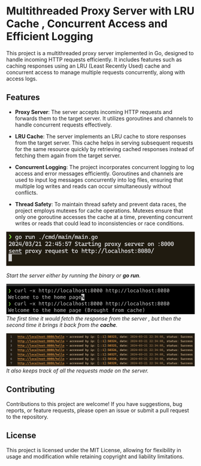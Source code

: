 # Multithreaded Proxy Server with LRU Cache , Concurrent Access and Efficient Logging

This project is a multithreaded proxy server implemented in Go, designed to handle incoming HTTP requests efficiently. It includes features such as caching responses using an LRU (Least Recently Used) cache and concurrent access to manage multiple requests concurrently, along with access logs.

## Features

- **Proxy Server**: The server accepts incoming HTTP requests and forwards them to the target server. It utilizes goroutines and channels to handle concurrent requests effectively.
  
- **LRU Cache**: The server implements an LRU cache to store responses from the target server. This cache helps in serving subsequent requests for the same resource quickly by retrieving cached responses instead of fetching them again from the target server.

- **Concurrent Logging**: The project incorporates concurrent logging to log access and error messages efficiently. Goroutines and channels are used to input log messages concurrently into log files, ensuring that multiple log writes and reads can occur simultaneously without conflicts.

- **Thread Safety**: To maintain thread safety and prevent data races, the project employs mutexes for cache operations. Mutexes ensure that only one goroutine accesses the cache at a time, preventing concurrent writes or reads that could lead to inconsistencies or race conditions.

![Image 1](server.png)

*Start the server either by running the binary or **_go run_**.*



![Image 2](output.png)
*The first time it would fetch the response from the server , but then the second time it brings it back from the _**cache**_.*



![Image 3](accesslog.png)
*It also keeps track of all the requests made on the server.*





## Contributing

Contributions to this project are welcome! If you have suggestions, bug reports, or feature requests, please open an issue or submit a pull request to the repository.

## License

This project is licensed under the MIT License, allowing for flexibility in usage and modification while retaining copyright and liability limitations.
